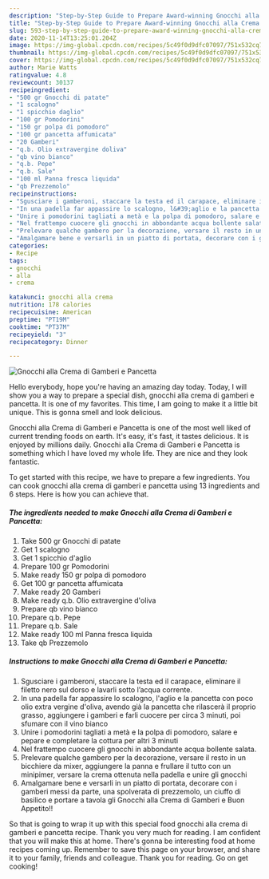 ```yaml
---
description: "Step-by-Step Guide to Prepare Award-winning Gnocchi alla Crema di Gamberi e Pancetta"
title: "Step-by-Step Guide to Prepare Award-winning Gnocchi alla Crema di Gamberi e Pancetta"
slug: 593-step-by-step-guide-to-prepare-award-winning-gnocchi-alla-crema-di-gamberi-e-pancetta
date: 2020-11-14T13:25:01.204Z
image: https://img-global.cpcdn.com/recipes/5c49f0d9dfc07097/751x532cq70/gnocchi-alla-crema-di-gamberi-e-pancetta-recipe-main-photo.jpg
thumbnail: https://img-global.cpcdn.com/recipes/5c49f0d9dfc07097/751x532cq70/gnocchi-alla-crema-di-gamberi-e-pancetta-recipe-main-photo.jpg
cover: https://img-global.cpcdn.com/recipes/5c49f0d9dfc07097/751x532cq70/gnocchi-alla-crema-di-gamberi-e-pancetta-recipe-main-photo.jpg
author: Marie Watts
ratingvalue: 4.8
reviewcount: 30137
recipeingredient:
- "500 gr Gnocchi di patate"
- "1 scalogno"
- "1 spicchio daglio"
- "100 gr Pomodorini"
- "150 gr polpa di pomodoro"
- "100 gr pancetta affumicata"
- "20 Gamberi"
- "q.b. Olio extravergine doliva"
- "qb vino bianco"
- "q.b. Pepe"
- "q.b. Sale"
- "100 ml Panna fresca liquida"
- "qb Prezzemolo"
recipeinstructions:
- "Sgusciare i gamberoni, staccare la testa ed il carapace, eliminare il filetto nero sul dorso e lavarli sotto l’acqua corrente."
- "In una padella far appassire lo scalogno, l&#39;aglio e la pancetta con poco olio extra vergine d&#39;oliva, avendo già la pancetta che rilascerà il proprio grasso, aggiungere i gamberi e farli cuocere per circa 3 minuti, poi sfumare con il vino bianco"
- "Unire i pomodorini tagliati a metà e la polpa di pomodoro, salare e pepare e completare la cottura per altri 3 minuti"
- "Nel frattempo cuocere gli gnocchi in abbondante acqua bollente salata."
- "Prelevare qualche gambero per la decorazione, versare il resto in un bicchiere da mixer, aggiungere la panna e frullare il tutto con un minipimer, versare la crema ottenuta nella padella e unire gli gnocchi"
- "Amalgamare bene e versarli in un piatto di portata, decorare con i gamberi messi da parte, una spolverata di prezzemolo, un ciuffo di basilico e portare a tavola gli Gnocchi alla Crema di Gamberi e Buon Appetito!!"
categories:
- Recipe
tags:
- gnocchi
- alla
- crema

katakunci: gnocchi alla crema 
nutrition: 178 calories
recipecuisine: American
preptime: "PT19M"
cooktime: "PT37M"
recipeyield: "3"
recipecategory: Dinner

---
```



![Gnocchi alla Crema di Gamberi e Pancetta](https://img-global.cpcdn.com/recipes/5c49f0d9dfc07097/751x532cq70/gnocchi-alla-crema-di-gamberi-e-pancetta-recipe-main-photo.jpg)

Hello everybody, hope you're having an amazing day today. Today, I will show you a way to prepare a special dish, gnocchi alla crema di gamberi e pancetta. It is one of my favorites. This time, I am going to make it a little bit unique. This is gonna smell and look delicious.

Gnocchi alla Crema di Gamberi e Pancetta is one of the most well liked of current trending foods on earth. It's easy, it's fast, it tastes delicious. It is enjoyed by millions daily. Gnocchi alla Crema di Gamberi e Pancetta is something which I have loved my whole life. They are nice and they look fantastic.




To get started with this recipe, we have to prepare a few ingredients. You can cook gnocchi alla crema di gamberi e pancetta using 13 ingredients and 6 steps. Here is how you can achieve that.

<!--inarticleads1-->

##### The ingredients needed to make Gnocchi alla Crema di Gamberi e Pancetta:

1. Take 500 gr Gnocchi di patate
1. Get 1 scalogno
1. Get 1 spicchio d&#39;aglio
1. Prepare 100 gr Pomodorini
1. Make ready 150 gr polpa di pomodoro
1. Get 100 gr pancetta affumicata
1. Make ready 20 Gamberi
1. Make ready q.b. Olio extravergine d&#39;oliva
1. Prepare qb vino bianco
1. Prepare q.b. Pepe
1. Prepare q.b. Sale
1. Make ready 100 ml Panna fresca liquida
1. Take qb Prezzemolo




<!--inarticleads2-->

##### Instructions to make Gnocchi alla Crema di Gamberi e Pancetta:

1. Sgusciare i gamberoni, staccare la testa ed il carapace, eliminare il filetto nero sul dorso e lavarli sotto l’acqua corrente.
1. In una padella far appassire lo scalogno, l&#39;aglio e la pancetta con poco olio extra vergine d&#39;oliva, avendo già la pancetta che rilascerà il proprio grasso, aggiungere i gamberi e farli cuocere per circa 3 minuti, poi sfumare con il vino bianco
1. Unire i pomodorini tagliati a metà e la polpa di pomodoro, salare e pepare e completare la cottura per altri 3 minuti
1. Nel frattempo cuocere gli gnocchi in abbondante acqua bollente salata.
1. Prelevare qualche gambero per la decorazione, versare il resto in un bicchiere da mixer, aggiungere la panna e frullare il tutto con un minipimer, versare la crema ottenuta nella padella e unire gli gnocchi
1. Amalgamare bene e versarli in un piatto di portata, decorare con i gamberi messi da parte, una spolverata di prezzemolo, un ciuffo di basilico e portare a tavola gli Gnocchi alla Crema di Gamberi e Buon Appetito!!




So that is going to wrap it up with this special food gnocchi alla crema di gamberi e pancetta recipe. Thank you very much for reading. I am confident that you will make this at home. There's gonna be interesting food at home recipes coming up. Remember to save this page on your browser, and share it to your family, friends and colleague. Thank you for reading. Go on get cooking!
